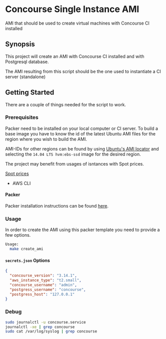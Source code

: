 # Concourse Single Instance AMI

AMI that should be used to create virtual machines with Concourse CI installed

## Synopsis

This project will create an AMI with Concourse CI installed and with Postgresql database.

The AMI resulting from this script should be the one used to instantiate a CI server (standalone)

## Getting Started

There are a couple of things needed for the script to work.

### Prerequisites

Packer need to be installed on your local computer or CI server.
To build a base image you have to know the id of the latest Ubuntu AMI files for the region where you wish to build the AMI.

AMI-IDs for other regions can be found by using [Ubuntu's AMI locator](https://cloud-images.ubuntu.com/locator/ec2/) and selecting the `14.04 LTS hvm:ebs-ssd` image for the desired region.

The project may benefit from usages of isntances with Spot prices.

[Spot prices](https://aws.amazon.com/ec2/spot/pricing/)

- AWS CLI


#### Packer

Packer installation instructions can be found
[here](https://www.packer.io/docs/installation.html).

### Usage

In order to create the AMI using this packer template you need to provide a
few options.

```bash
Usage:
  make create_ami
```

#### `secrets.json` Options

```json
{
  "concourse_version": "3.14.1",
  "aws_instance_type": "t2.small",
  "concourse_username": "admin",
  "postgress_username": "concourse",
  "postgress_host": "127.0.0.1"
}
```

### Debug

```bash
sudo journalctl -u concourse.service
journalctl -xe | grep concourse
sudo cat /var/log/syslog | grep concourse
```
